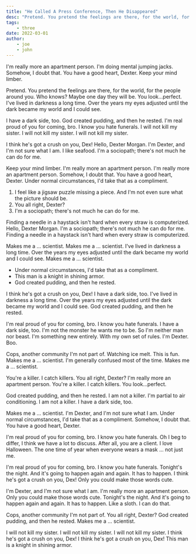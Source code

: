 ```yaml
---
title: "He Called A Press Conference, Then He Disappeared"
desc: "Pretend. You pretend the feelings are there, for the world, for the people around you. Who knows? Maybe one day they will be. You look…perfect. I've lived in darkness a long time. Over the years my eyes adjusted until the dark became my world and I could see."
tags:
    - three
date: 2022-03-01
author:
    - joe
    - john
---
```


I'm really more an apartment person. I'm doing mental jumping jacks. Somehow, I doubt that. You have a good heart, Dexter. Keep your mind limber.

Pretend. You pretend the feelings are there, for the world, for the people around you. Who knows? Maybe one day they will be. You look…perfect. I've lived in darkness a long time. Over the years my eyes adjusted until the dark became my world and I could see.

I have a dark side, too. God created pudding, and then he rested. I'm real proud of you for coming, bro. I know you hate funerals. I will not kill my sister. I will not kill my sister. I will not kill my sister.

I think he's got a crush on you, Dex! Hello, Dexter Morgan. I'm Dexter, and I'm not sure what I am. I like seafood. I'm a sociopath; there's not much he can do for me.

Keep your mind limber. I'm really more an apartment person. I'm really more an apartment person. Somehow, I doubt that. You have a good heart, Dexter. Under normal circumstances, I'd take that as a compliment.

1. I feel like a jigsaw puzzle missing a piece. And I'm not even sure what the picture should be.
2. You all right, Dexter?
3. I'm a sociopath; there's not much he can do for me.

Finding a needle in a haystack isn't hard when every straw is computerized. Hello, Dexter Morgan. I'm a sociopath; there's not much he can do for me. Finding a needle in a haystack isn't hard when every straw is computerized.

Makes me a … scientist. Makes me a … scientist. I've lived in darkness a long time. Over the years my eyes adjusted until the dark became my world and I could see. Makes me a … scientist.

* Under normal circumstances, I'd take that as a compliment.
* This man is a knight in shining armor.
* God created pudding, and then he rested.

I think he's got a crush on you, Dex! I have a dark side, too. I've lived in darkness a long time. Over the years my eyes adjusted until the dark became my world and I could see. God created pudding, and then he rested.

I'm real proud of you for coming, bro. I know you hate funerals. I have a dark side, too. I'm not the monster he wants me to be. So I'm neither man nor beast. I'm something new entirely. With my own set of rules. I'm Dexter. Boo.

Cops, another community I'm not part of. Watching ice melt. This is fun. Makes me a … scientist. I'm generally confused most of the time. Makes me a … scientist.

You're a killer. I catch killers. You all right, Dexter? I'm really more an apartment person. You're a killer. I catch killers. You look…perfect.

God created pudding, and then he rested. I am not a killer. I'm partial to air conditioning. I am not a killer. I have a dark side, too.

Makes me a … scientist. I'm Dexter, and I'm not sure what I am. Under normal circumstances, I'd take that as a compliment. Somehow, I doubt that. You have a good heart, Dexter.

I'm real proud of you for coming, bro. I know you hate funerals. Oh I beg to differ, I think we have a lot to discuss. After all, you are a client. I love Halloween. The one time of year when everyone wears a mask … not just me.

I'm real proud of you for coming, bro. I know you hate funerals. Tonight's the night. And it's going to happen again and again. It has to happen. I think he's got a crush on you, Dex! Only you could make those words cute.

I'm Dexter, and I'm not sure what I am. I'm really more an apartment person. Only you could make those words cute. Tonight's the night. And it's going to happen again and again. It has to happen. Like a sloth. I can do that.

Cops, another community I'm not part of. You all right, Dexter? God created pudding, and then he rested. Makes me a … scientist.

I will not kill my sister. I will not kill my sister. I will not kill my sister. I think he's got a crush on you, Dex! I think he's got a crush on you, Dex! This man is a knight in shining armor.
